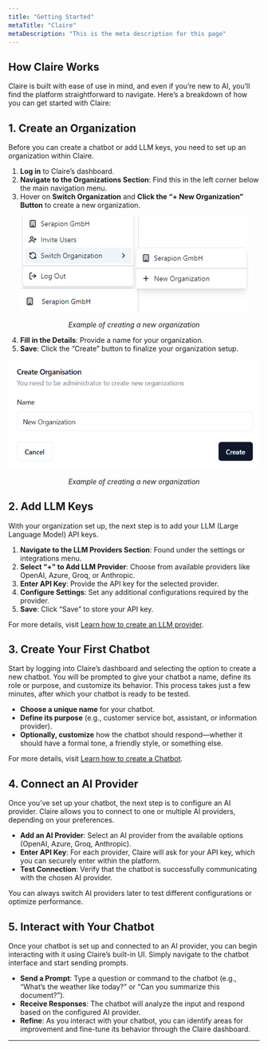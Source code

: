 ```yaml
---
title: "Getting Started"
metaTitle: "Claire"
metaDescription: "This is the meta description for this page"
---
```


## How Claire Works

Claire is built with ease of use in mind, and even if you’re new to AI, you’ll find the platform straightforward to navigate. Here’s a breakdown of how you can get started with Claire:

## 1. Create an Organization

Before you can create a chatbot or add LLM keys, you need to set up an organization within Claire.

1. **Log in** to Claire’s dashboard.
2. **Navigate to the Organizations Section**: Find this in the left corner below the main navigation menu.
3. Hover on **Switch Organization** and **Click the “+ New Organization” Button** to create a new organization.

<div style="text-align: center;">
  <img src="./images/create-organization.png" alt="Create Organization" />
  <p><em>Example of creating a new organization</em></p>
</div>

4. **Fill in the Details**: Provide a name for your organization.
5. **Save**: Click the “Create” button to finalize your organization setup.

<div style="text-align: center;">
  <img src="./images/dialog-create-organization.png" alt="Create Organization" />
  <p><em>Example of creating a new organization</em></p>
</div>

## 2. Add LLM Keys

With your organization set up, the next step is to add your LLM (Large Language Model) API keys.

1. **Navigate to the LLM Providers Section**: Found under the settings or integrations menu.
2. **Select “+" to Add LLM Provider**: Choose from available providers like OpenAI, Azure, Groq, or Anthropic.
3. **Enter API Key**: Provide the API key for the selected provider.
4. **Configure Settings**: Set any additional configurations required by the provider.
5. **Save**: Click “Save” to store your API key.

For more details, visit [Learn how to create an LLM provider](../getting-started/llm-providers).

## 3. Create Your First Chatbot

Start by logging into Claire’s dashboard and selecting the option to create a new chatbot. You will be prompted to give your chatbot a name, define its role or purpose, and customize its behavior. This process takes just a few minutes, after which your chatbot is ready to be tested.

- **Choose a unique name** for your chatbot.
- **Define its purpose** (e.g., customer service bot, assistant, or information provider).
- **Optionally, customize** how the chatbot should respond—whether it should have a formal tone, a friendly style, or something else.

For more details, visit [Learn how to create a Chatbot](../getting-started/bots).

## 4. Connect an AI Provider

Once you’ve set up your chatbot, the next step is to configure an AI provider. Claire allows you to connect to one or multiple AI providers, depending on your preferences.

- **Add an AI Provider**: Select an AI provider from the available options (OpenAI, Azure, Groq, Anthropic).
- **Enter API Key**: For each provider, Claire will ask for your API key, which you can securely enter within the platform.
- **Test Connection**: Verify that the chatbot is successfully communicating with the chosen AI provider.

You can always switch AI providers later to test different configurations or optimize performance.


## 5. Interact with Your Chatbot

Once your chatbot is set up and connected to an AI provider, you can begin interacting with it using Claire’s built-in UI. Simply navigate to the chatbot interface and start sending prompts.

- **Send a Prompt**: Type a question or command to the chatbot (e.g., “What’s the weather like today?” or “Can you summarize this document?”).
- **Receive Responses**: The chatbot will analyze the input and respond based on the configured AI provider.
- **Refine**: As you interact with your chatbot, you can identify areas for improvement and fine-tune its behavior through the Claire dashboard.

---

